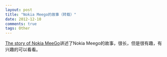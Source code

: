 ```yaml
---
layout: post
title: "Nokia Meego的故事（转载）"
date: 2012-12-10
comments: true
tags: Other
---
```

<a href="http://taskumuro.com/artikkelit/the-story-of-nokia-meego">The story of Nokia MeeGo</a>讲述了Nokia Meego的故事，很长，但是很有趣，有兴趣的可以看看。<br /><blockquote></blockquote>